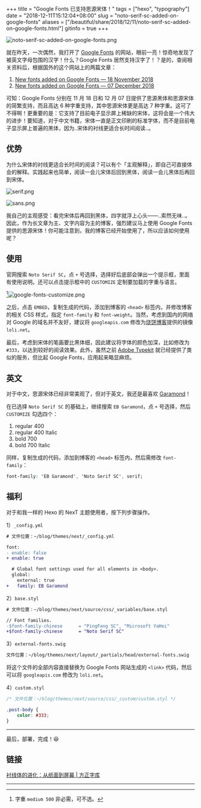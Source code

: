 +++
title = "Google Fonts 已支持思源宋体！"
tags = ["hexo", "typography"]
date = "2018-12-11T15:12:04+08:00"
slug = "noto-serif-sc-added-on-google-fonts"
aliases = ["/beautiful/share/2018/12/11/noto-serif-sc-added-on-google-fonts.html"]
gitinfo = true
+++

![noto-serif-sc-added-on-google-fonts.png](/images/noto-serif-sc-added-on-google-fonts.png "Google Fonts 网站出现了汉字")

就在昨天，一次偶然，我打开了 [Google Fonts](https://fonts.google.com) 的网站，眼前一亮！惊奇地发现了被英文字母包围的汉字！什么？Google Fonts 居然支持汉字了！？是的，查阅相关资料后，根据国外的这个网站上的两篇文章：

1. [New fonts added on Google Fonts — 18 November 2018](https://fontsarena.com/news/new-fonts-added-on-google-fonts-18-november-2018/)
2. [New fonts added on Google Fonts — 07 December 2018](https://fontsarena.com/news/new-fonts-added-on-google-fonts-07-december-2018/)

可知：Google Fonts 分别在 11 月 18 日和 12 月 07 日提供了思源黑体和思源宋体的简繁支持，而且高达 6 种字重支持，其中思源宋体更是高达 7 种字重。这可了不得啊！更重要的是：它支持了目前电子显示屏上稀缺的宋体，这将会是一个伟大的进步！要知道，对于中文书籍，宋体一直是正文印刷的标准字体，而不是目前电子显示屏上普遍的黑体，因为..宋体的衬线更适合长时间阅读..。

## 优势

为什么宋体的衬线更适合长时间的阅读？可以有个「主观解释」，即自己可直接体会的解释。实践起来也简单，阅读一会儿宋体后回到黑体，阅读一会儿黑体后再回到宋体。

![serif.png](/images/serif.png "博客的思源宋体截屏")

![sans.png](/images/sans.png "博客的思源黑体截屏")

我自己的主观感受：看完宋体后再回到黑体，四字就浮上心头——..索然无味..。因此，作为长文章为主、文字内容为主的博客，强烈建议马上使用 Google Fonts 提供的思源宋体！你可能注意到，我的博客已经开始使用了，所以应该如何使用呢？

## 使用

官网搜索 `Noto Serif SC`，点 `+` 号选择，选择好后底部会弹出一个提示框，里面有使用说明。还可以点击提示框中的 `CUSTOMIZE` 定制要加载的字重与语言。

[^1]![google-fonts-customize.png](/images/google-fonts-customize.png "定制选项")

之后，点击 `EMBED`，复制生成的代码，添加到博客的 `<head>` 标签内，并修改博客的相关 CSS 样式，指定 `font-family` 和 `font-weight`。当然，考虑到国内的网络对 Google 的域名并不友好，建议将 `googleapis.com` 修改为[烧饼博客](https://sb.sb/)提供的镜像 `loli.net`。

最后，考虑到宋体的笔画要比黑体细，因此建议将字体的颜色加深，比如修改为 `#333`，以达到较好的阅读效果。此外，虽然之前 [Adobe Typekit](https://fonts.adobe.com/fonts/source-han-serif-simplified-chinese) 就已经提供了类似的服务，但比起 Google Fonts，应用起来略显麻烦。

## 英文

对于中文，思源宋体已经非常美观了，但对于英文，我还是最喜欢 [Garamond](https://en.wikipedia.org/wiki/Garamond)！

在已选择 `Noto Serif SC` 的基础上，继续搜索 `EB Garamond`，点 `+` 号选择，然后 `CUSTOMIZE` 勾选四个：

1. regular 400
2. regular 400 Italic
3. bold 700
4. bold 700 Italic

同样，复制生成的代码，添加到博客的 `<head>` 标签内，然后需修改 `font-family`：

```css
font-family: 'EB Garamond', 'Noto Serif SC', serif;
```

## 福利

对于和我一样的 Hexo 的 NexT 主题使用者，按下列步骤操作。

1）`_config.yml`

```diff
# 文件位置：~/blog/themes/next/_config.yml

font:
- enable: false
+ enable: true

  # Global font settings used for all elements in <body>.
  global:
    external: true
+   family: EB Garamond
```

2）`base.styl`

```diff
# 文件位置：~/blog/themes/next/source/css/_variables/base.styl

// Font families.
-$font-family-chinese      = "PingFang SC", "Microsoft YaHei"
+$font-family-chinese      = "Noto Serif SC"
```

3）`external-fonts.swig`

```txt
文件位置：~/blog/themes/next/layout/_partials/head/external-fonts.swig
```

将这个文件的全部内容直接替换为 Google Fonts 网站生成的 `<link>` 代码，然后可以将 `googleapis.com` 修改为 `loli.net`。

4）`custom.styl`

```css
/* 文件位置：~/blog/themes/next/source/css/_custom/custom.styl */

.post-body {
    color: #333;
}
```

---

最后，部署，完成！😆

## 链接

[衬线体的进化：从纸面到屏幕 | 方正字库](https://zhuanlan.zhihu.com/p/49470735)

---

[^1]: 字重 `medium 500` 非必需，可不选。
